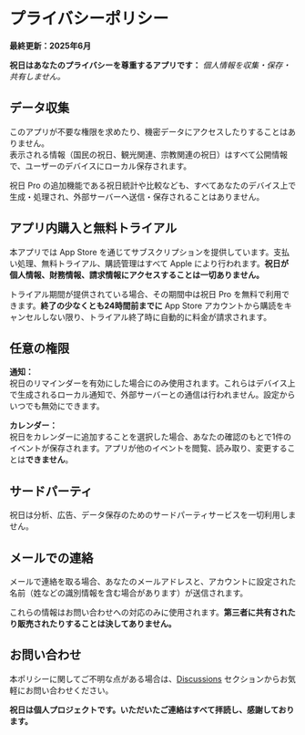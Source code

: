 # プライバシーポリシー  

**最終更新：2025年6月**  

**祝日はあなたのプライバシーを尊重するアプリです：** *個人情報を収集・保存・共有しません。*  

## データ収集  

このアプリが不要な権限を求めたり、機密データにアクセスしたりすることはありません。  
表示される情報（国民の祝日、観光関連、宗教関連の祝日）はすべて公開情報で、ユーザーのデバイスにローカル保存されます。  

祝日 Pro の追加機能である祝日統計や比較なども、すべてあなたのデバイス上で生成・処理され、外部サーバーへ送信・保存されることはありません。  

## アプリ内購入と無料トライアル  

本アプリでは App Store を通じてサブスクリプションを提供しています。支払い処理、無料トライアル、購読管理はすべて Apple により行われます。**祝日が個人情報、財務情報、請求情報にアクセスすることは一切ありません。**  

トライアル期間が提供されている場合、その期間中は祝日 Pro を無料で利用できます。**終了の少なくとも24時間前までに** App Store アカウントから購読をキャンセルしない限り、トライアル終了時に自動的に料金が請求されます。  

## 任意の権限  

**通知：**  
祝日のリマインダーを有効にした場合にのみ使用されます。これらはデバイス上で生成されるローカル通知で、外部サーバーとの通信は行われません。設定からいつでも無効にできます。  

**カレンダー：**  
祝日をカレンダーに追加することを選択した場合、あなたの確認のもとで1件のイベントが保存されます。アプリが他のイベントを閲覧、読み取り、変更することは**できません**。  

## サードパーティ  

祝日は分析、広告、データ保存のためのサードパーティサービスを一切利用しません。  

## メールでの連絡  

メールで連絡を取る場合、あなたのメールアドレスと、アカウントに設定された名前（姓などの識別情報を含む場合があります）が送信されます。  

これらの情報はお問い合わせへの対応のみに使用されます。**第三者に共有されたり販売されたりすることは決してありません。**  

## お問い合わせ  

本ポリシーに関してご不明な点がある場合は、[Discussions](https://github.com/lucasditomase/feriados/discussions) セクションからお気軽にお問い合わせください。  

**祝日は個人プロジェクトです。いただいたご連絡はすべて拝読し、感謝しております。**  
